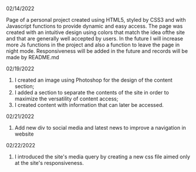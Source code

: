 02/14/2022

Page of a personal project created using HTML5, styled by CSS3 and with Javascript functions to provide dynamic and easy access.
The page was created with an intuitive design using colors that match the idea of ​​the site and that are generally well accepted by users.
In the future I will increase more Js functions in the project and also a function to leave the page in night mode.
Responsiveness will be added in the future and records will be made by README.md

02/19/2022
1. I created an image using Photoshop for the design of the content section;
2. I added a section to separate the contents of the site in order to maximize the versatility of content access;
3. I created content with information that can later be accessed.

02/21/2022
1. Add new div to social media and latest news to improve a navigation in website

02/22/2022
1. I introduced the site's media query by creating a new css file aimed only at the site's responsiveness.